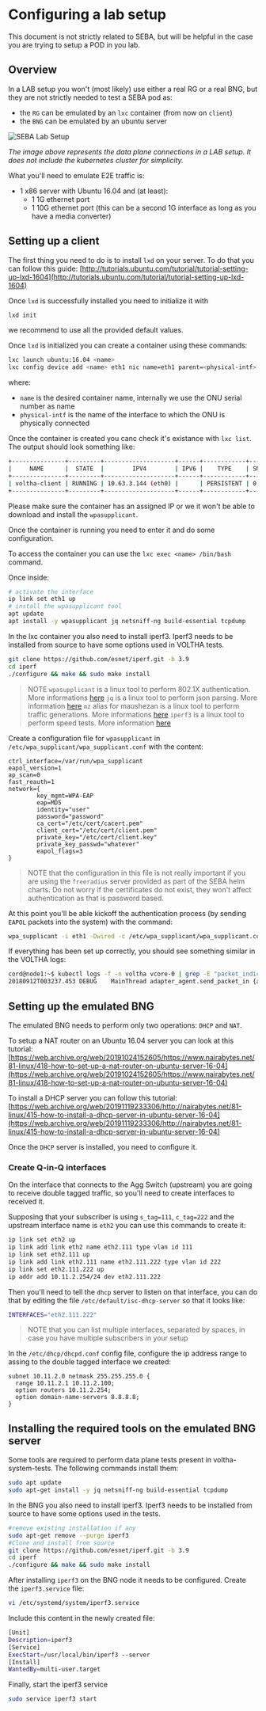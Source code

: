 # Configuring a lab setup

This document is not strictly related to SEBA, but will be helpful in the case you are trying to
setup a POD in you lab.

## Overview

In a LAB setup you won't (most likely) use either a real RG or a real BNG, but they are not
strictly needed to test a SEBA pod as:

- the `RG` can be emulated by an `lxc` container (from now on `client`)
- the `BNG` can be emulated by an ubuntu server

![SEBA Lab Setup](../../images/seba_lab_setup.png)

_The image above represents the data plane connections in a LAB setup. It does not include the kubernetes cluster for simplicity._

What you'll need to emulate E2E traffic is:

- 1 x86 server with Ubuntu 16.04 and (at least):
    - 1 1G ethernet port
    - 1 10G ethernet port (this can be a second 1G interface as long as you have a media converter)

## Setting up a client

The first thing you need to do is to install `lxd` on your server. To do that you can follow
this guide: [http://tutorials.ubuntu.com/tutorial/tutorial-setting-up-lxd-1604](http://tutorials.ubuntu.com/tutorial/tutorial-setting-up-lxd-1604)

Once `lxd` is successfully installed you need to initialize it with 
```bash
lxd init
```
we recommend to use all the provided default values.

Once `lxd` is initialized you can create a container using these commands:

```bash
lxc launch ubuntu:16.04 <name>
lxc config device add <name> eth1 nic name=eth1 parent=<physical-intf> nictype=physical
```

where:

- `name` is the desired container name, internally we use the ONU serial number as name
- `physical-intf` is the name of the interface to which the ONU is physically connected

Once the container is created you canc check it's existance with `lxc list`.
The output should look something like:
```bash
+---------------+---------+--------------------+------+------------+-----------+
|     NAME      |  STATE  |        IPV4        | IPV6 |    TYPE    | SNAPSHOTS |
+---------------+---------+--------------------+------+------------+-----------+
| voltha-client | RUNNING | 10.63.3.144 (eth0) |      | PERSISTENT | 0         |
+---------------+---------+--------------------+------+------------+-----------+
```
Please make sure the container has an assigned IP or we it won't be able to download and install the `wpasupplicant`.

Once the container is running you need to enter it and do some configuration.

To access the container you can use the `lxc exec <name> /bin/bash` command.

Once inside:

```bash
# activate the interface
ip link set eth1 up
# install the wpasupplicant tool
apt update
apt install -y wpasupplicant jq netsniff-ng build-essential tcpdump
```
In the lxc container you also need to install iperf3. Iperf3 needs to be installed from source to have some
options used in VOLTHA tests.
```bash
git clone https://github.com/esnet/iperf.git -b 3.9
cd iperf
./configure && make && sudo make install
```

> NOTE `wpasupplicant` is a linux tool to perform 802.1X authentication. More informations [here](https://help.ubuntu.com/community/WifiDocs/WPAHowTo)
> `jq` is a linux tool to perform json parsing. More information [here](https://stedolan.github.io/jq/)
> `mz` alias for maushezan is a linux tool to perform traffic generations. More informations [here](https://man7.org/linux/man-pages/man8/mausezahn.8.html)
> `iperf3` is a linux tool to perform speed tests. More information [here](https://iperf.fr/)

Create a configuration file for `wpasupplicant` in `/etc/wpa_supplicant/wpa_supplicant.conf` with the content:

```text
ctrl_interface=/var/run/wpa_supplicant
eapol_version=1
ap_scan=0
fast_reauth=1
network={
        key_mgmt=WPA-EAP
        eap=MD5
        identity="user"
        password="password"
        ca_cert="/etc/cert/cacert.pem"
        client_cert="/etc/cert/client.pem"
        private_key="/etc/cert/client.key"
        private_key_passwd="whatever"
        eapol_flags=3
} 
```

> NOTE that the configuration in this file is not really important if you are using the `freeradius` server provided
> as part of the SEBA helm charts. Do not worry if the certificates do not exist, they won't affect authentication as
> that is password based.

At this point you'll be able kickoff the authentication process (by sending `EAPOL` packets into the system) with the command:

```bash
wpa_supplicant -i eth1 -Dwired -c /etc/wpa_supplicant/wpa_supplicant.conf
```

If everything has been set up correctly, you should see something similar in the VOLTHA logs:

```bash
cord@node1:~$ kubectl logs -f -n voltha vcore-0 | grep -E "packet_indication|packet-in" | grep 888e
20180912T003237.453 DEBUG    MainThread adapter_agent.send_packet_in {adapter_name: openolt, logical_port_no: 16, logical_device_id: 000100000a5a0097, packet: 0180c200000390e2ba82fa8281000ffb888e01000009020100090175736572000000000000000000000000000000000000000000000000000000000000000000, event: send-packet-in, instance_id: compose_voltha_1_1536712228, vcore_id: 0001}
```

## Setting up the emulated BNG

The emulated BNG needs to perform only two operations: `DHCP` and `NAT`.

To setup a NAT router on an Ubuntu 16.04 server you can look at this tutorial: [https://web.archive.org/web/20191024152605/https://www.nairabytes.net/81-linux/418-how-to-set-up-a-nat-router-on-ubuntu-server-16-04](https://web.archive.org/web/20191024152605/https://www.nairabytes.net/81-linux/418-how-to-set-up-a-nat-router-on-ubuntu-server-16-04)

To install a DHCP server you can follow this tutorial: [https://web.archive.org/web/20191119233306/http://nairabytes.net/81-linux/415-how-to-install-a-dhcp-server-in-ubuntu-server-16-04](https://web.archive.org/web/20191119233306/http://nairabytes.net/81-linux/415-how-to-install-a-dhcp-server-in-ubuntu-server-16-04)

Once the `DHCP` server is installed, you need to configure it.

### Create Q-in-Q interfaces

On the interface that connects to the Agg Switch (upstream) you are going to receive double tagged traffic,
so you'll need to create interfaces to received it.

Supposing that your subscriber is using `s_tag=111`, `c_tag=222` and the upstream interface name is `eth2`
you can use this commands to create it:

```bash
ip link set eth2 up
ip link add link eth2 name eth2.111 type vlan id 111
ip link set eth2.111 up
ip link add link eth2.111 name eth2.111.222 type vlan id 222
ip link set eth2.111.222 up
ip addr add 10.11.2.254/24 dev eth2.111.222
```
Then you'll need to tell the `dhcp` server to listen on that interface, you can do that by editing
the file `/etc/default/isc-dhcp-server` so that it looks like:

```bash
INTERFACES="eth2.111.222"
```

> NOTE that you can list multiple interfaces, separated by spaces, in case you have multiple subscribers in your setup

In the `/etc/dhcp/dhcpd.conf` config file, configure the ip address range to assing to the double tagged interface
we created:

```text
subnet 10.11.2.0 netmask 255.255.255.0 {
  range 10.11.2.1 10.11.2.100;
  option routers 10.11.2.254;
  option domain-name-servers 8.8.8.8;
}
```

## Installing the required tools on the emulated BNG server

Some tools are required to perform data plane tests present in voltha-system-tests.
The following commands install them:
```bash
sudo apt update
sudo apt-get install -y jq netsniff-ng build-essential tcpdump
```
In the BNG you also need to install iperf3. Iperf3 needs to be installed from source to have some
options used in the tests.
```bash
#remove existing installation if any
sudo apt-get remove --purge iperf3
#Clone and install from source
git clone https://github.com/esnet/iperf.git -b 3.9
cd iperf
./configure && make && sudo make install
```
After installing `iperf3` on the BNG node it needs to be configured.
Create the `iperf3.service` file:
```bash
vi /etc/systemd/system/iperf3.service
```
Include this content in the newly created file:
```bash
[Unit]
Description=iperf3
[Service]
ExecStart=/usr/local/bin/iperf3 --server
[Install]
WantedBy=multi-user.target
```
Finally, start the iperf3 service
```bash
sudo service iperf3 start
```


